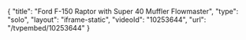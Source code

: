 {
    "title": "Ford F-150 Raptor with Super 40 Muffler Flowmaster",
    "type": "solo",
    "layout": "iframe-static",
    "videoId": "10253644",
    "url": "\/tvpembed\/10253644"
}